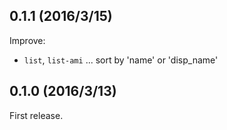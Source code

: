 ## 0.1.1 (2016/3/15)

Improve:

- `list`, `list-ami` ... sort by 'name' or 'disp_name'

## 0.1.0 (2016/3/13)

First release.
